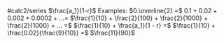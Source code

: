 #calc2/series
$\frac{a_1}{1-r}$
Examples:
$0.\overline{2} =$ 
$0.1 + 0.02 + 0.002 + 0.0002 + ... =$
$\frac{1}{10} + \frac{2}{100} + \frac{2}{1000} + \frac{2}{1000} + ... =$
$\frac{1}{10} + \frac{a_1}{1 - r} =$
$\frac{1}{10} + \frac{0.02}{\frac{9}{10}} =$
$\frac{11}{90}$